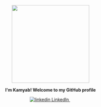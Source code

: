 <div id="header" align="center">
  <img src="https://cdn.dribbble.com/users/1725523/screenshots/3619355/hey-there_dribbble.gif" width="250"/>
  <p> <b>I'm Kamyab! Welcome to my GitHub profile</b>
  </p> 
    <p>
     <a href="https://www.linkedin.com/in/kamyab-azizi-684236167?lipi=urn%3Ali%3Apage%3Ad_flagship3_profile_view_base_contact_details%3Bv3gVxnBVTdOSeJkAEax2xw%3D%3D" rel="nofollow noreferrer">
      <img src="https://i.stack.imgur.com/gVE0j.png" alt="linkedin"> LinkedIn
     </a> &nbsp; 
    </p>

</div>
